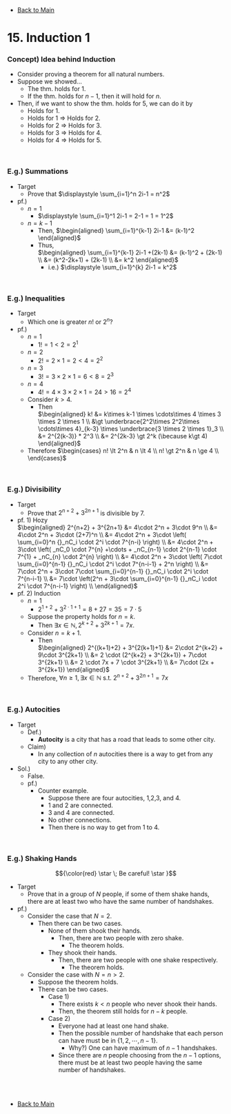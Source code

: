 - [Back to Main](../main.md)

# 15. Induction 1
### Concept) Idea behind Induction
- Consider proving a theorem for all natural numbers.
- Suppose we showed...
  - The thm. holds for 1.
  - If the thm. holds for $`n-1`$, then it will hold for $`n`$.
- Then, if we want to show the thm. holds for 5, we can do it by
  - Holds for 1.
  - Holds for 1 $`\Rightarrow`$ Holds for 2.
  - Holds for 2 $`\Rightarrow`$ Holds for 3.
  - Holds for 3 $`\Rightarrow`$ Holds for 4.
  - Holds for 4 $`\Rightarrow`$ Holds for 5.

<br>

### E.g.) Summations
- Target
  - Prove that $`\displaystyle \sum_{i=1}^n 2i-1 = n^2`$
- pf.)
  - $`n=1`$
    - $`\displaystyle \sum_{i=1}^1 2i-1 = 2-1 = 1 = 1^2`$
  - $`n=k-1`$
    - Then, $`\begin{aligned}
        \sum_{i=1}^{k-1} 2i-1 &= (k-1)^2
    \end{aligned}`$
    - Thus,    
      $`\begin{aligned}
        \sum_{i=1}^{k-1} 2i-1 +(2k-1) &= (k-1)^2 + (2k-1) \\
        &= (k^2-2k+1) + (2k-1) \\
        &= k^2
      \end{aligned}`$
      - i.e.) $`\displaystyle \sum_{i=1}^{k} 2i-1 = k^2`$

<br>

### E.g.) Inequalities
- Target
  - Which one is greater $`n! \textrm{ or } 2^n`$?
- pf.)
  - $`n=1`$
    - $`1! = 1 \lt 2 = 2^1`$
  - $`n=2`$
    - $`2! = 2\times 1 = 2 \lt 4 = 2^2`$
  - $`n=3`$
    - $`3! = 3\times 2\times 1 = 6 \lt 8 = 2^3`$
  - $`n=4`$
    - $`4! = 4\times 3\times 2\times 1 = 24 \gt 16 = 2^4`$
  - Consider $`k \gt 4`$.
    - Then   
      $`\begin{aligned}
        k! &= k\times k-1 \times \cdots\times 4  \times 3 \times 2 \times 1 \\
        &\gt \underbrace{2^2\times 2^2\times \cdots\times 4}_{k-3} \times \underbrace{3  \times 2 \times 1}_3 \\
        &= 2^{2(k-3)} * 2^3 \\
        &= 2^{2k-3} \gt 2^k (\because k\gt 4)
      \end{aligned}`$
  - Therefore
    $`\begin{cases}
        n! \lt 2^n & n \lt 4 \\
        n! \gt 2^n & n \ge 4 \\
    \end{cases}`$

<br>

### E.g.) Divisibility
- Target
  - Prove that $`2^{n+2} + 3^{2n+1}`$ is divisible by $`7`$.
- pf. 1) Hozy   
  $`\begin{aligned}
    2^{n+2} + 3^{2n+1} &= 4\cdot 2^n + 3\cdot 9^n \\
    &= 4\cdot 2^n + 3\cdot (2+7)^n \\
    &= 4\cdot 2^n + 3\cdot \left( \sum_{i=0}^n {}_nC_i \cdot 2^i \cdot 7^{n-i} \right) \\
    &= 4\cdot 2^n + 3\cdot \left( _nC_0 \cdot 7^{n} +\cdots + _nC_{n-1} \cdot 2^{n-1} \cdot 7^{1} + _nC_{n} \cdot 2^{n} \right) \\
    &= 4\cdot 2^n + 3\cdot \left( 7\cdot \sum_{i=0}^{n-1}  {}_nC_i  \cdot 2^i  \cdot 7^{n-i-1} + 2^n \right) \\
    &= 7\cdot 2^n + 3\cdot 7\cdot \sum_{i=0}^{n-1}  {}_nC_i  \cdot 2^i  \cdot 7^{n-i-1} \\
    &= 7\cdot \left(2^n + 3\cdot \sum_{i=0}^{n-1}  {}_nC_i  \cdot 2^i  \cdot 7^{n-i-1} \right) \\
  \end{aligned}`$
- pf. 2) Induction
  - $`n=1`$
    - $`2^{1+2} + 3^{2\cdot 1+1} = 8 + 27 = 35 = 7 \cdot 5`$
  - Suppose the property holds for $`n=k`$.
    - Then $`\exists x\in \mathbb{N}, 2^{k+2} + 3^{2k+1} = 7x`$.
  - Consider $`n=k+1`$.
    - Then    
      $`\begin{aligned}
          2^{(k+1)+2} + 3^{2(k+1)+1} &= 2\cdot 2^{k+2} + 9\cdot 3^{2k+1} \\
          &= 2 \cdot (2^{k+2} + 3^{2k+1}) + 7\cdot 3^{2k+1} \\
          &= 2 \cdot 7x + 7 \cdot 3^{2k+1} \\
          &= 7\cdot (2x + 3^{2k+1})
      \end{aligned}`$
  - Therefore, $`\forall n \ge 1, \exists x\in \mathbb{N} \textrm{ s.t. } 2^{n+2} + 3^{2n+1} = 7x`$

<br>

### E.g.) Autocities
- Target
  - Def.)
    - **Autocity** is a city that has a road that leads to some other city.
  - Claim)
    - In any collection of $`n`$ autocities there is a way to get from any city to any other city.
- Sol.)
  - False.
  - pf.)
    - Counter example.
      - Suppose there are four autocities, 1,2,3, and 4.
      - 1 and 2 are connected.
      - 3 and 4 are connected.
      - No other connections.
      - Then there is no way to get from 1 to 4.

<br>

### E.g.) Shaking Hands 
$${\color{red} \star \; Be careful! \star }$$
- Target
  - Prove that in a group of $`N`$ people, if some of them shake hands, there are at least two who have the same number of handshakes.
- pf.)
  - Consider the case that $`N=2`$.
    - Then there can be two cases.
      - None of them shook their hands.
        - Then, there are two people with zero shake.
          - The theorem holds.
      - They shook their hands.
        - Then, there are two people with one shake respectively.
          - The theorem holds.
  - Consider the case with $`N=n \gt 2`$.
    - Suppose the theorem holds.
    - There can be two cases.
      - Case 1)
        - There exists $`k \lt n`$ people who never shook their hands.
        - Then, the theorem still holds for $`n-k`$ people.
      - Case 2)
        - Everyone had at least one hand shake.
        - Then the possible number of handshake that each person can have must be in $`\{1,2,\cdots, n-1\}`$.
          - Why?) One can have maximum of $`n-1`$ handshakes.
        - Since there are $`n`$ people choosing from the $`n-1`$ options, there must be at least two people having the same number of handshakes.

<br><br>

- [Back to Main](../main.md)